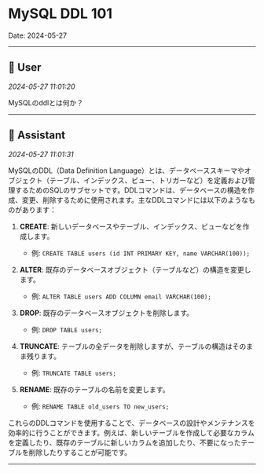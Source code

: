 # MySQL DDL 101

Date: 2024-05-27

---

## 👤 User
*2024-05-27 11:01:20*

MySQLのddlとは何か？

---

## 🤖 Assistant
*2024-05-27 11:01:31*

MySQLのDDL（Data Definition Language）とは、データベーススキーマやオブジェクト（テーブル、インデックス、ビュー、トリガーなど）を定義および管理するためのSQLのサブセットです。DDLコマンドは、データベースの構造を作成、変更、削除するために使用されます。主なDDLコマンドには以下のようなものがあります：

1. **CREATE**: 新しいデータベースやテーブル、インデックス、ビューなどを作成します。
   - 例: `CREATE TABLE users (id INT PRIMARY KEY, name VARCHAR(100));`

2. **ALTER**: 既存のデータベースオブジェクト（テーブルなど）の構造を変更します。
   - 例: `ALTER TABLE users ADD COLUMN email VARCHAR(100);`

3. **DROP**: 既存のデータベースオブジェクトを削除します。
   - 例: `DROP TABLE users;`

4. **TRUNCATE**: テーブルの全データを削除しますが、テーブルの構造はそのまま残ります。
   - 例: `TRUNCATE TABLE users;`

5. **RENAME**: 既存のテーブルの名前を変更します。
   - 例: `RENAME TABLE old_users TO new_users;`

これらのDDLコマンドを使用することで、データベースの設計やメンテナンスを効率的に行うことができます。例えば、新しいテーブルを作成して必要なカラムを定義したり、既存のテーブルに新しいカラムを追加したり、不要になったテーブルを削除したりすることが可能です。

---
